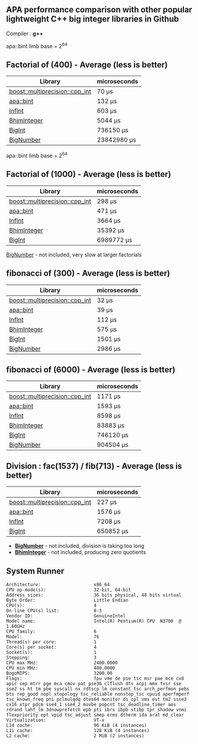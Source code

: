 ## **APA performance comparison with other popular lightweight C++ big integer libraries in Github**

Compiler : **g++**


apa::bint limb base = 2<sup>64</sup>

## **Factorial of (400) - Average (less is better)**

| Library | microseconds |
| ------- | ----------- |
| [boost::multiprecision::cpp_int](https://github.com/boostorg/multiprecision) | 70 μs |
| [apa::bint](https://github.com/mrdcvlsc/APA) | 132 μs |
| [InfInt](https://github.com/sercantutar/infint) | 603 μs |
| [BhimInteger](https://github.com/kothariji/BhimIntegers) | 5044 μs |
| [BigInt](https://github.com/faheel/BigInt) | 736150 μs |
| [BigNumber](https://github.com/Limeoats/BigNumber) | 23842980 μs |


apa::bint limb base = 2<sup>64</sup>

## **Factorial of (1000) - Average (less is better)**

| Library | microseconds |
| ------- | ----------- |
| [boost::multiprecision::cpp_int](https://github.com/boostorg/multiprecision) | 298 μs |
| [apa::bint](https://github.com/mrdcvlsc/APA) | 471 μs |
| [InfInt](https://github.com/sercantutar/infint) | 3664 μs |
| [BhimInteger](https://github.com/kothariji/BhimIntegers) | 35392 μs |
| [BigInt](https://github.com/faheel/BigInt) | 6989772 μs |

[BigNumber](https://github.com/Limeoats/BigNumber) - not included, very slow at larger factorials
## **fibonacci of (300) - Average (less is better)**


| Library | microseconds |
| ------- | ----------- |
| [boost::multiprecision::cpp_int](https://github.com/boostorg/multiprecision) | 32 μs |
| [apa::bint](https://github.com/mrdcvlsc/APA) | 39 μs |
| [InfInt](https://github.com/sercantutar/infint) | 112 μs |
| [BhimInteger](https://github.com/kothariji/BhimIntegers) | 575 μs |
| [BigInt](https://github.com/faheel/BigInt) | 1501 μs |
| [BigNumber](https://github.com/Limeoats/BigNumber) | 2986 μs |

## **fibonacci of (6000) - Average (less is better)**


| Library | microseconds |
| ------- | ----------- |
| [boost::multiprecision::cpp_int](https://github.com/boostorg/multiprecision) | 1171 μs |
| [apa::bint](https://github.com/mrdcvlsc/APA) | 1593 μs |
| [InfInt](https://github.com/sercantutar/infint) | 8598 μs |
| [BhimInteger](https://github.com/kothariji/BhimIntegers) | 83883 μs |
| [BigInt](https://github.com/faheel/BigInt) | 746120 μs |
| [BigNumber](https://github.com/Limeoats/BigNumber) | 904504 μs |

## Division : **fac(1537) / fib(713) - Average (less is better)**


| Library | microseconds |
| ------- | ----------- |
| [boost::multiprecision::cpp_int](https://github.com/boostorg/multiprecision) | 227 μs |
| [apa::bint](https://github.com/mrdcvlsc/APA) | 1576 μs |
| [InfInt](https://github.com/sercantutar/infint) | 7208 μs |
| [BigInt](https://github.com/faheel/BigInt) | 650852 μs |

- **[BigNumber](https://github.com/Limeoats/BigNumber)** - not included, division is taking too long
- **[BhimInteger](https://github.com/kothariji/BhimIntegers)** - not included, producing zero quotients


## System Runner

```
Architecture:                    x86_64
CPU op-mode(s):                  32-bit, 64-bit
Address sizes:                   36 bits physical, 48 bits virtual
Byte Order:                      Little Endian
CPU(s):                          4
On-line CPU(s) list:             0-3
Vendor ID:                       GenuineIntel
Model name:                      Intel(R) Pentium(R) CPU  N3700  @ 1.60GHz
CPU family:                      6
Model:                           76
Thread(s) per core:              1
Core(s) per socket:              4
Socket(s):                       1
Stepping:                        3
CPU max MHz:                     2400.0000
CPU min MHz:                     480.0000
BogoMIPS:                        3200.00
Flags:                           fpu vme de pse tsc msr pae mce cx8 apic sep mtrr pge mca cmov pat pse36 clflush dts acpi mmx fxsr sse sse2 ss ht tm pbe syscall nx rdtscp lm constant_tsc arch_perfmon pebs bts rep_good nopl xtopology tsc_reliable nonstop_tsc cpuid aperfmperf tsc_known_freq pni pclmulqdq dtes64 monitor ds_cpl vmx est tm2 ssse3 cx16 xtpr pdcm sse4_1 sse4_2 movbe popcnt tsc_deadline_timer aes rdrand lahf_lm 3dnowprefetch epb pti ibrs ibpb stibp tpr_shadow vnmi flexpriority ept vpid tsc_adjust smep erms dtherm ida arat md_clear
Virtualization:                  VT-x
L1d cache:                       96 KiB (4 instances)
L1i cache:                       128 KiB (4 instances)
L2 cache:                        2 MiB (2 instances)
```

